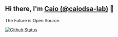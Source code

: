 ## Hi there, I'm [Caio (@caiodsa-lab)](https://github.com/caiodsa-lab) 👋

The Future is Open Source.

[![Github Status](https://github-readme-stats-anuraghazra1.vercel.app/api?username=caiodsa-lab&show_icons=true&include_all_commits=true&theme=material)](https://github.com/caiodsa-lab)

